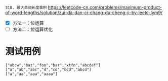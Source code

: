 
`318. 最大单词长度乘积` https://leetcode-cn.com/problems/maximum-product-of-word-lengths/solution/zui-da-dan-ci-chang-du-cheng-ji-by-leetc-lym9/
- [x] 方法一：位运算
- [ ] 方法二：位运算优化

# 测试用例

```
["abcw","baz","foo","bar","xtfn","abcdef"]
["a","ab","abc","d","cd","bcd","abcd"]
["a","aa","aaa","aaaa"]
```

